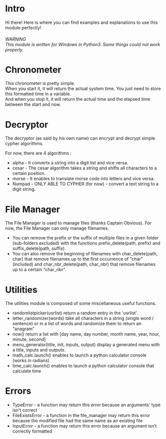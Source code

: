 <h1>Intro</h1>
Hi there! Here is where you can find examples and explanations to use this module perfectly!

<h6>WARNING<br/>This module is written for Windows in Python3. Some things could not work properly.</h6>

<h1>Chronometer</h1>
This chronometer is pretty simple.<br/>
When you start it, it will return the actual system time. You just need to store this formatted time in a variable.<br/>
And when you stop it, it will return the actual time and the elapsed time between the start and now.<br/>

<h1>Decryptor</h1>
The decryptor (as said by his own name) can encrypt and decrypt simple cypher algorithms.<br/>
<p>For now, there are 4 algorithms :</p>
<ul>
	<li>alpha - It converts a string into a digit list and vice versa.</li>
	<li>cesar - The cesar algorithm takes a string and shifts all characters to a certain position.</li>
	<li>morse - It enables to translate morse code into letters and vice versa.</li>
	<li>Numpad - ONLY ABLE TO CYPHER (for now) - convert a text string to a digit string.</li>
</ul>

<h1>File Manager</h1>
<p>The File Manager is used to manage files (thanks Captain Obvious). For now, the File Manager can only manage filenames.</p>
<ul>
	<li>You can remove the prefix or the suffix of multiple files in a given folder (sub-folders excluded) with the functions prefix_delete(path, prefix) and suffix_delete(path, suffix).</li>
	<li>You can also remove the beginning of filenames with char_delete(path, char) that remove filenames up to the first occurrence of "char" (included) and char_nbr_delete(path, char_nbr) that remove filenames up to a certain "char_nbr".</li>
</ul>

<h1>Utilities</h1>
<p>The utilities module is composed of some miscellaneous useful functions.</p>
<ul>
	<li>randomlistpicker(usrlist) return a random entry in the 'usrlist'.</li>
	<li>letter_randomizer(words) take all characters in a string (single word / sentence) or in a list of words and randomize them to return an "anagram"</li>
	<li>now() return a list with [day name, day number, month name, year, hour, minute, second]</li>
	<li>menu_generator(title, init, inputs, output) display a generated menu with a title, inputs and outputs.</li>
	<li>math_calc.launch() enables to launch a python calculator console (works in radians)</li>
	<li>time_calc.launch() enables to launch a python calculator console that calculate time</li>
</ul>

<h1>Errors</h1>
	<ul>
		<li>TypeError - a function may return this error because an arguments' type isn't correct</li>
		<li>FileExistsError - a function in the file_manager may return this error because the modified file had the same name as an existing file</li>
		<li>InputError - a function may return this error because an argument isn't correctly formatted</li>
	</ul>

